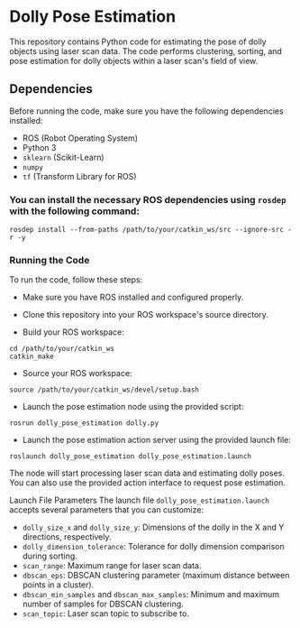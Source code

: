 # Dolly Pose Estimation

This repository contains Python code for estimating the pose of dolly objects using laser scan data. The code performs clustering, sorting, and pose estimation for dolly objects within a laser scan's field of view.

## Dependencies

Before running the code, make sure you have the following dependencies installed:

- ROS (Robot Operating System)
- Python 3
- `sklearn` (Scikit-Learn)
- `numpy`
- `tf` (Transform Library for ROS)

### You can install the necessary ROS dependencies using `rosdep` with the following command:

```
rosdep install --from-paths /path/to/your/catkin_ws/src --ignore-src -r -y
```
### Running the Code
To run the code, follow these steps:

- Make sure you have ROS installed and configured properly.

- Clone this repository into your ROS workspace's source directory.

- Build your ROS workspace:

```
cd /path/to/your/catkin_ws
catkin_make
```
- Source your ROS workspace:
```
source /path/to/your/catkin_ws/devel/setup.bash
```
- Launch the pose estimation node using the provided script:
```
rosrun dolly_pose_estimation dolly.py
```
- Launch the pose estimation action server using the provided launch file:
```
roslaunch dolly_pose_estimation dolly_pose_estimation.launch
```
The node will start processing laser scan data and estimating dolly poses. You can also use the provided action interface to request pose estimation.

Launch File Parameters
The launch file `dolly_pose_estimation.launch` accepts several parameters that you can customize:

- `dolly_size_x` and `dolly_size_y`: Dimensions of the dolly in the X and Y directions, respectively.
- `dolly_dimension_tolerance`: Tolerance for dolly dimension comparison during sorting.
- `scan_range`: Maximum range for laser scan data.
- `dbscan_eps`: DBSCAN clustering parameter (maximum distance between points in a cluster).
- `dbscan_min_samples` and `dbscan_max_samples`: Minimum and maximum number of samples for DBSCAN clustering.
- `scan_topic`: Laser scan topic to subscribe to.
